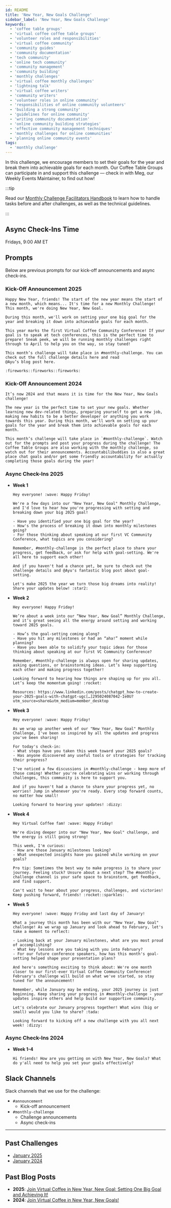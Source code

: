```yaml
---
id: README
title: 'New Year, New Goals Challenge'
sidebar_label: 'New Year, New Goals Challenge'
keywords:
  - 'coffee table groups'
  - 'virtual coffee coffee table groups'
  - 'volunteer roles and responsibilities'
  - 'virtual coffee community'
  - 'community guides'
  - 'community documentation'
  - 'tech community'
  - 'online tech community'
  - 'community management'
  - 'community building'
  - 'monthly challenges'
  - 'virtual coffee monthly challenges'
  - 'lightning talk'
  - 'virtual coffee writers'
  - 'community writers'
  - 'volunteer roles in online community'
  - 'responsibilities of online community volunteers'
  - 'building a strong community'
  - 'guidelines for online community'
  - 'writing community documentation'
  - 'online community building strategies'
  - 'effective community management techniques'
  - 'monthly challenges for online communities'
  - 'planning online community events'
tags:
  - 'monthly challenge'
---
```


In this challenge, we encourage members to set their goals for the year and break them into achievable goals for each month. Our Coffee Table Groups can participate in and support this challenge — check in with Meg, our Weekly Events Maintainer, to find out how!

:::tip

Read our [Monthly Challenge Facilitators Handbook](../facilitators-docs/README.md) to learn how to handle tasks before and after challenges, as well as the technical guidelines.

:::

## Async Check-Ins Time

Fridays, 9:00 AM ET

## Prompts

Below are previous prompts for our kick-off announcements and async check-ins.

### Kick-Off Announcement 2025

```text
Happy New Year, friends! The start of the new year means the start of a new month, which means... It's time for a new Monthly Challenge! This month, we're doing New Year, New Goal.

During this month, we'll work on setting your one big goal for the year and breaking it down into achievable goals for each month.

This year marks the first Virtual Coffee Community Conference! If your goal is to speak at tech conferences, this is the perfect time to prepare! Sneak peek, we will be running monthly challenges right through to April to help you on the way, so stay tuned!

This month’s challenge will take place in #monthly-challenge. You can check out the full challenge details here and read
@Ayu’s blog post here.

:fireworks::fireworks::fireworks:
```

### Kick-Off Announcement 2024

```text
It’s now 2024 and that means it is time for the New Year, New Goals challenge!

The new year is the perfect time to set your new goals. Whether learning new dev-related things, preparing yourself to get a new job, making new habits to be a better developer or anything you work towards this year. During this month, we'll work on setting up your goals for the year and break them into achievable goals for each month.

This month’s challenge will take place in `#monthly-challenge`. Watch out for the prompts and post your progress during the challenge! The Coffee Table Groups are also working with the monthly challenge, so watch out for their announcements. Accountabilibuddies is also a great place chat goals and/or get some friendly accountability for actually completing those goals during the year!
```

### Async Check-Ins 2025

- **Week 1**

  ```text
  Hey everyone! :wave: Happy Friday!

  We're a few days into our "New Year, New Goal" Monthly Challenge, and I'd love to hear how you're progressing with setting and breaking down your big 2025 goal!

  - Have you identified your one big goal for the year?
  - How's the process of breaking it down into monthly milestones going?
  - For those thinking about speaking at our first VC Community Conference, what topics are you considering?

  Remember, #monthly-challenge is the perfect place to share your progress, get feedback, or ask for help with goal-setting. We're all here to support each other!

  And if you haven't had a chance yet, be sure to check out the challenge details and @Ayu's fantastic blog post about goal-setting.

  Let's make 2025 the year we turn those big dreams into reality! Share your updates below! :star2:
  ```

- **Week 2**

  ```text
  Hey everyone! Happy Friday!

  We’re about a week into our “New Year, New Goal” Monthly Challenge, and it’s great seeing all the energy around setting and working toward 2025 goals.

  - How’s the goal-setting coming along?
  - Have you hit any milestones or had an “aha!” moment while planning?
  - Have you been able to solidify your topic ideas for those thinking about speaking at our first VC Community Conference?

  Remember, #monthly-challenge is always open for sharing updates, asking questions, or brainstorming ideas. Let’s keep supporting each other and making progress together!

  Looking forward to hearing how things are shaping up for you all. Let’s keep the momentum going! :rocket:

  Resources: https://www.linkedin.com/posts/chatgpt_how-to-create-your-2025-goals-with-chatgpt-ugc[…]295024087042-Ie0U?utm_source=share&utm_medium=member_desktop
  ```

- **Week 3**

  ```text
  Hey everyone! :wave: Happy Friday!

  As we wrap up another week of our "New Year, New Goal" Monthly Challenge, I've been so inspired by all the updates and progress you've been sharing!

  For today's check-in:
  - What steps have you taken this week toward your 2025 goals?
  - Has anyone discovered any useful tools or strategies for tracking their progress?

  I've noticed a few discussions in #monthly-challenge - keep more of those coming! Whether you're celebrating wins or working through challenges, this community is here to support you.

  And if you haven't had a chance to share your progress yet, no worries! Jump in whenever you're ready. Every step forward counts, no matter how small!

  Looking forward to hearing your updates! :dizzy:
  ```

- **Week 4**

  ```text
  Hey Virtual Coffee fam! :wave: Happy Friday!

  We're diving deeper into our "New Year, New Goal" challenge, and the energy is still going strong!

  This week, I'm curious:
  - How are those January milestones looking?
  - What unexpected insights have you gained while working on your goals?

  Pro tip: Sometimes the best way to make progress is to share your journey. Feeling stuck? Unsure about a next step? The #monthly-challenge channel is your safe space to brainstorm, get feedback, and find support.

  Can't wait to hear about your progress, challenges, and victories! Keep pushing forward, friends! :rocket::sparkles:
  ```

- **Week 5**

  ```text
  Hey everyone! :wave: Happy Friday and last day of January!

  What a journey this month has been with our "New Year, New Goal" challenge! As we wrap up January and look ahead to February, let's take a moment to reflect:

  - Looking back at your January milestones, what are you most proud of accomplishing?
  - What key lessons are you taking with you into February?
  - For our future conference speakers, how has this month's goal-setting helped shape your presentation plans?

  And here's something exciting to think about: We're one month closer to our first-ever Virtual Coffee Community Conference! February's challenge will build on what we've started, so stay tuned for the announcement!

  Remember, while January may be ending, your 2025 journey is just beginning. Keep sharing your progress in #monthly-challenge - your updates inspire others and help build our supportive community.

  Let's celebrate our January progress together! What wins (big or small) would you like to share? :tada:

  Looking forward to kicking off a new challenge with you all next week! :dizzy:
  ```

### Async Check-Ins 2024

- **Week 1-4**

  ```text
  Hi friends! How are you getting on with New Year, New Goals? What do y'all need to help you set your goals effectively?
  ```

## Slack Channels

Slack channels that we use for the challenge:

- `#announcement`
  - Kick-off announcement
- `#monthly-challenge`
  - Challenge announcements
  - Async check-ins

---

## Past Challenges

- [January 2025](https://virtualcoffee.io/monthlychallenges/jan-2025)
- [January 2024](https://virtualcoffee.io/monthlychallenges/jan-2024)

## Past Blog Posts

- **2025**: [Join Virtual Coffee in New Year, New Goal: Setting One Big Goal and Achieving It!](https://dev.to/virtualcoffee/join-virtual-coffee-in-new-year-new-goal-setting-one-big-goal-and-achieving-it-30c5)
- **2024**: [Join Virtual Coffee in New Year, New Goals!](https://dev.to/virtualcoffee/join-virtual-coffee-in-new-year-new-goals-241m)
